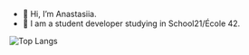 - 👋 Hi, I’m Anastasiia.
- 🌱 I am a student developer studying in School21/École 42.

![Top Langs](https://github-readme-stats.vercel.app/api/top-langs/?username=morrkof&theme=aura_dark&border_radius=3&layout=compact&langs_count=6) 

<!-- [![ppipes's 42 stats](https://badge42.vercel.app/api/v2/cl1l4a829001109jia2rxsvxk/stats?cursusId=21&coalitionId=92)](https://github.com/JaeSeoKim/badge42) -->
<!--- [![Anurag's GitHub stats](https://github-readme-stats.vercel.app/api?username=morrkof&theme=blueberry&show_icons=true)](https://github.com/anuraghazra/github-readme-stats) --->



<!-- ![Ppipes's profile views](https://komarev.com/ghpvc/?username=morrkof&label=PROFILE+VIEWS&style=flat-square) -->
